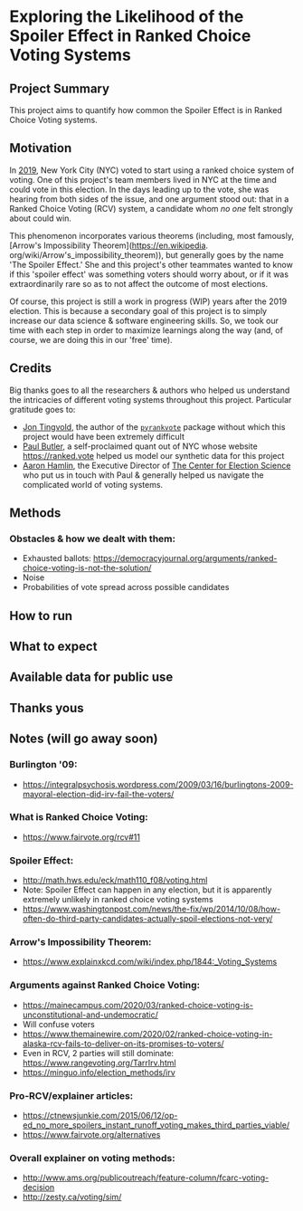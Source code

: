 # Exploring the Likelihood of the Spoiler Effect in Ranked Choice Voting Systems

## Project Summary
This project aims to quantify how common the Spoiler Effect is in Ranked Choice Voting systems. 

## Motivation
In [2019](https://www.politico.com/states/new-york/albany/story/2019/11/05/ranked-choice-voting-adopted-in-new-york-city-along-with-other-ballot-measures-1226390), New York City (NYC) voted to start using a ranked choice system of 
voting. One of this project's team members lived in NYC at the time and could vote in this election. In the days 
leading up to the vote, she was hearing from both sides of the issue, and one argument stood out: that in a Ranked 
Choice Voting (RCV) system, a candidate whom *no one* felt strongly about could win. 

This phenomenon incorporates 
various theorems (including, most famously, [Arrow's Impossibility Theorem](https://en.wikipedia.
org/wiki/Arrow's_impossibility_theorem)), but generally goes by the name 'The Spoiler Effect.' She and this project's 
other teammates wanted to know if this 'spoiler effect' was something voters should worry about, or if it 
was extraordinarily rare so as to not affect the outcome of most elections.

Of course, this project is still a work in progress (WIP) years after the 2019 election. This is because a secondary 
goal of this project is to simply increase our data science & software engineering skills. So, we took our time with each step in order 
to maximize learnings along the way (and, of course, we are doing this in our 'free' time). 

## Credits
Big thanks goes to all the researchers & authors who helped us understand the intricacies of different voting systems 
throughout this project. Particular gratitude goes to:
- [Jon Tingvold](https://github.com/jontingvold), the author of the [`pyrankvote`](https://github.com/jontingvold/pyrankvote) package without which this project would have been 
extremely difficult
- [Paul Butler](https://paulbutler.org), a self-proclaimed quant out of NYC whose website 
https://ranked.vote helped us model our synthetic data for this project
- [Aaron Hamlin](https://www.linkedin.com/in/aaronhamlin/), the Executive Director of [The Center for Election Science](https://electionscience.org) who 
put us in touch with Paul & generally helped us navigate the complicated world of voting systems.

## Methods
### Obstacles & how we dealt with them:
- Exhausted ballots: https://democracyjournal.org/arguments/ranked-choice-voting-is-not-the-solution/
- Noise
- Probabilities of vote spread across possible candidates

## How to run

## What to expect

## Available data for public use

## Thanks yous

## Notes (will go away soon)

### Burlington '09:
- https://integralpsychosis.wordpress.com/2009/03/16/burlingtons-2009-mayoral-election-did-irv-fail-the-voters/

### What is Ranked Choice Voting:
- https://www.fairvote.org/rcv#11


### Spoiler Effect:
- http://math.hws.edu/eck/math110_f08/voting.html
- Note: Spoiler Effect can happen in any election, but it is apparently extremely unlikely in ranked choice voting systems
- https://www.washingtonpost.com/news/the-fix/wp/2014/10/08/how-often-do-third-party-candidates-actually-spoil-elections-not-very/

### Arrow's Impossibility Theorem: 
- https://www.explainxkcd.com/wiki/index.php/1844:_Voting_Systems

### Arguments against Ranked Choice Voting:
- https://mainecampus.com/2020/03/ranked-choice-voting-is-unconstitutional-and-undemocratic/
- Will confuse voters
- https://www.themainewire.com/2020/02/ranked-choice-voting-in-alaska-rcv-fails-to-deliver-on-its-promises-to-voters/
- Even in RCV, 2 parties will still dominate: https://www.rangevoting.org/TarrIrv.html
- https://minguo.info/election_methods/irv

### Pro-RCV/explainer articles:
- https://ctnewsjunkie.com/2015/06/12/op-ed_no_more_spoilers_instant_runoff_voting_makes_third_parties_viable/
- https://www.fairvote.org/alternatives


### Overall explainer on voting methods:
- http://www.ams.org/publicoutreach/feature-column/fcarc-voting-decision
- http://zesty.ca/voting/sim/
